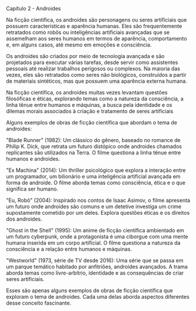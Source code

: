 Capítulo 2 - Androides

 Na ficção científica, os androides são personagens ou seres artificiais que possuem características e aparência humanas. Eles são frequentemente retratados como robôs ou inteligências artificiais avançadas que se assemelham aos seres humanos em termos de aparência, comportamento e, em alguns casos, até mesmo em emoções e consciência.

Os androides são criados por meio de tecnologia avançada e são projetados para executar várias tarefas, desde servir como assistentes pessoais até realizar trabalhos perigosos ou complexos. Na maioria das vezes, eles são retratados como seres não biológicos, construídos a partir de materiais sintéticos, mas que possuem uma aparência externa humana.

Na ficção científica, os androides muitas vezes levantam questões filosóficas e éticas, explorando temas como a natureza da consciência, a linha tênue entre humanos e máquinas, a busca pela identidade e os dilemas morais associados à criação e tratamento de seres artificiais

Alguns exemplos de obras de ficção científica que abordam o tema de androides:

"Blade Runner" (1982): Um clássico do gênero, baseado no romance de Philip K. Dick, que retrata um futuro distópico onde androides chamados replicantes são utilizados na Terra. O filme questiona a linha tênue entre humanos e androides.

"Ex Machina" (2014): Um thriller psicológico que explora a interação entre um programador, um bilionário e uma inteligência artificial avançada em forma de androide. O filme aborda temas como consciência, ética e o que significa ser humano.

"Eu, Robô" (2004): Inspirado nos contos de Isaac Asimov, o filme apresenta um futuro onde androides são comuns e um detetive investiga um crime supostamente cometido por um deles. Explora questões éticas e os direitos dos androides.

"Ghost in the Shell" (1995): Um anime de ficção científica ambientado em um futuro cyberpunk, onde a protagonista é uma ciborgue com uma mente humana inserida em um corpo artificial. O filme questiona a natureza da consciência e a relação entre humanos e máquinas.

"Westworld" (1973, série de TV desde 2016): Uma série que se passa em um parque temático habitado por anfitriões, androides avançados. A trama aborda temas como livre-arbítrio, identidade e as consequências de criar seres artificiais.

Esses são apenas alguns exemplos de obras de ficção científica que exploram o tema de androides. Cada uma delas aborda aspectos diferentes desse conceito fascinante.